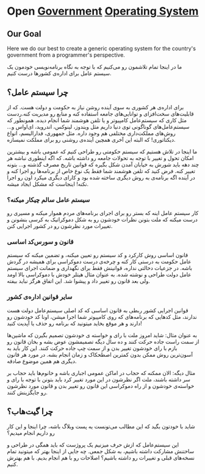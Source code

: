 # Open [Government](https://en.wikipedia.org/wiki/Government) [Operating System](https://en.wikipedia.org/wiki/Operating_system)

## Our Goal

Here we do our best to create a generic operating system for the country's government from a programmer's perspective.

ما در اینجا تمام تلاشمون رو می‌کنیم که با توجه به نگاه برنامه‌نویسی خودمون یک سیستم عامل برای اداره‌ی کشورها درست کنیم.

## چرا سیستم عامل؟

برای اداره‌ی هر کشوری به سوی آینده روشن نیاز به حکومت و دولت هست. که از قابلیت‌های سخت‌افزای و توانایی‌های جامعه استفاده کنه و منابع رو مدیریت کنه.ردست مثل کاری که سیستم‌عامل کامپیوتر و یا تلفن هوشمند شما انجام دیده. همونطور که سیستم‌عامل‌های گوناگونی توی دنیا داریم مثل ویندوز، لینوکس، اندروید، ای‌او‌اس و... روش‌های مملکت‌داری مختلفی هم وجود داره. مثل جمهوری، فدارالیسم، انواع دیکتاتوری! که البته این آخری همچین آینده‌ی روشنی رو برای مملکت نمیسازه.

ما اینجا در تلاش هستیم که سیستم حکومتی رو طراحی کنیم که عمومی باشه و بیشترین امکان تحول و تغییر با توجه به تحولات جامعه رو داشته باشه. که اگه اینطوری نباشه هر چند دهه باید شورش به خیابان آمدن شکل بگیره که قوانین تاریخ مصرف گذشته و... بتونه تغییر کنه. فرض کنید که تلفن هوشمند شما فقط یک نوع خاص از برنامه‌ها رو اجرا کنه و در آینده اگه برنامه‌ی به روش دیگری ساخته شده بود و کارای دیگری میکرد اون رو اجرا نکنه! اینجاست که مشکل ایجاد میشه.

### سیستم عامل سالم چیکار میکنه؟

کار سیستم عامل اینه که بستر رو برای اجرای برنامه‌های مردم هموار میکنه و مسیری رو درست میکنه که ملت بتونن نظرات خودشون رو به شکل دموکراتیک به کرسی بنشونن و تغییرات مورد نظرشون رو در کشور اجرایی کنن.

### قانون و سورس‌کد اساسی

قانون اساسی روش کارکرد و کد سیستم رو تعیین میکنه، و تضمین میکنه که سیستم عامل حکومت به درستی کار کنه و چرخه‌ی درست دموکراسی برای همیشه در گردش باشه. در جزعیات دخالتی نداره، قوانینش فقط برای نگهداری و ضمانت اجرای سیستم عامل دولت طراحی و نوشته شده.
به عنوان مثال هیتلر خودش با دموکراسی بالا اومد ولی بعد قانون رو تغییر داد و پیشوا شد. این اتفاق هرگز نباید بیفته.

### سایر قوانین اداره‌ی کشور

قوانین اجرایی کشور ربطی به قانون اساسی که کد اصلی سیستم‌عامل دولت هست ندارند، مثل کدهایی که برنامه‌های که روی کامپیوتر شما اجرا میشن، اونا کد خودشون رو دارند و هر موقع بخاید میتونید که برنامه رو حذف یا آپدیت کنید!

به عنوان مثال: شاید امروز ملت با رای و خواسته ی خودشون تصمیم بگیرن که ماشین‌ها از سمت راست جاده حرکت کنند و ده سال دیگه تصمیمشون عوض بشه و بخان قانون رو بازم با رای خودشون تغییر بدن و از سمت چپ جاده حرکت کنند. این کار باید به آسون‌ترین روش ممکن بدون کمترین اصطحکاک و زمان انجام بشه. در مورد هر قانون دیگری هم همین موضوع صادقه.

مثال دیگه: الان ممکنه که حجاب در اماکن عمومی اجباری باشه و خانوم‌ها باید حجاب بر سر داشته باشند، ملت اگر نظرشون در این مورد تغییر کرد باید بتونن با توجه با رای و خواسته‌ی خودشون و از راه دموکراسی این قانون رو تغییر بدن و قانون مورد نظرشون رو جایگزینش کنند.

## چرا گیت‌هاب؟

شاید با خودتون بگید که این مطالب می‌تونست یه پست وبلاگ باشه، چرا اینجا و این کار رو داریم انجام میدیم؟

این سیستم‌عامل که ازش حرف میزنیم یک پروژست که باید همگی در طراحی و ساختنش مشارکت داشته باشیم، به شکل جمعی. چه جایی از اینجا بهتر که میتونید تمام نسخه‌های قبلی و تغییرات رو داشته باشیم؟ اصلاحات رو با هم انجام بدیم. با هم بهترش کنیم.
